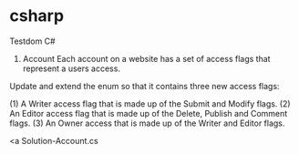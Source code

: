 # csharp
Testdom C#
1. Account
Each account on a website has a set of access flags that represent a users access.

Update and extend the enum so that it contains three new access flags:

(1) A Writer access flag that is made up of the Submit and Modify flags.
(2) An Editor access flag that is made up of the Delete, Publish and Comment flags.
(3) An Owner access that is made up of the Writer and Editor flags.

<a Solution-Account.cs
